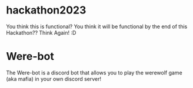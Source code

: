 # hackathon2023

You think this is functional? You think it will be functional by the end of this Hackathon?? Think Again! :D

# Were-bot
The Were-bot is a discord bot that allows you to play the werewolf game (aka mafia) in your own discord server!